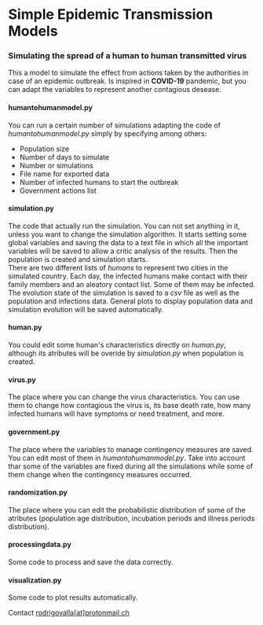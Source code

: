 # Simple Epidemic Transmission Models

### Simulating the spread of a human to human transmitted virus

This a model to simulate the effect from actions taken by the authorities in case of
an epidemic outbreak. Is inspired in **COVID-19** pandemic, but you can adapt the variables to represent
another contagious desease.</br>

#### humantohumanmodel.py
You can run a certain number of simulations adapting the code of *humantohumanmodel.py* simply
by specifying among others:
* Population size
* Number of days to simulate
* Number or simulations
* File name for exported data
* Number of infected humans to start the outbreak
* Government actions list

#### simulation.py
The code that actually run the simulation. You can not set anything in it, unless you want to change
the simulation algorithm. It starts setting some global variables and saving the data to a text file
in which all the important variables will be saved to allow a critic analysis of the results. Then
the population is created and simulation starts.</br>
There are two different lists of *humans* to represent two cities in the simulated country. Each day,
the infected humans make contact with their family members and an aleatory contact list. Some of them may
be infected.</br>
The evolution state of the simulation is saved to a *csv* file as well as the population and infections
data. General plots to display population data and simulation evolution will be saved automatically.

#### human.py
You could edit some human's characteristics directly on *human.py*, although its atributes will
be overide by *simulation.py* when population is created.

#### virus.py
The place where you can change the virus characteristics. You can use them to change how contagious
the virus is, its base death rate, how many infected humans will have symptoms or need treatment,
and more.

#### government.py
The place where the variables to manage contingency measures are saved. You can edit most of them in
*humantohumanmodel.py*. Take into account thar some of the variables are fixed during all the simulations
while some of them change when the contingency measures occurred.

#### randomization.py
The place where you can edit the probabilistic distribution of some of the atributes (population age
distribution, incubation periods and illness periods distribution).

#### processingdata.py
Some code to process and save the data correctly.

#### visualization.py
Some code to plot results automatically.

Contact [rodrigovalla[at]protonmail.ch](mailto:rodrigovalla@protonmail.ch)
